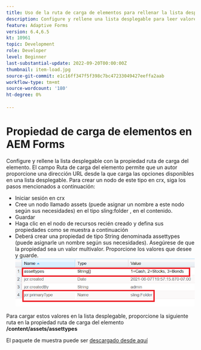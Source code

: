 ```yaml
---
title: Uso de la ruta de carga de elementos para rellenar la lista desplegable
description: Configure y rellene una lista desplegable para leer valores de un nodo crx
feature: Adaptive Forms
version: 6.4,6.5
kt: 10961
topic: Development
role: Developer
level: Beginner
last-substantial-update: 2022-09-20T00:00:00Z
thumbnail: item-load.jpg
source-git-commit: e1c16ff347f5f398c7bc47233049427eeffa2aab
workflow-type: tm+mt
source-wordcount: '180'
ht-degree: 0%

---
```


# Propiedad de carga de elementos en AEM Forms

Configure y rellene la lista desplegable con la propiedad ruta de carga del elemento.
El campo Ruta de carga del elemento permite que un autor proporcione una dirección URL desde la que carga las opciones disponibles en una lista desplegable.
Para crear un nodo de este tipo en crx, siga los pasos mencionados a continuación:
* Iniciar sesión en crx
* Cree un nodo llamado assets (puede asignar un nombre a este nodo según sus necesidades) en el tipo sling:folder , en el contenido.
* Guardar
* Haga clic en el nodo de recursos recién creado y defina sus propiedades como se muestra a continuación
* Deberá crear una propiedad de tipo String denominada assettypes (puede asignarle un nombre según sus necesidades). Asegúrese de que la propiedad sea un valor multivalor. Proporcione los valores que desee y guarde.
   ![item-load-path](assets/item-load-path-crx.png)

Para cargar estos valores en la lista desplegable, proporcione la siguiente ruta en la propiedad ruta de carga del elemento  **/content/assets/assettypes**

El paquete de muestra puede ser [descargado desde aquí](assets/item-load-path-package.zip)
